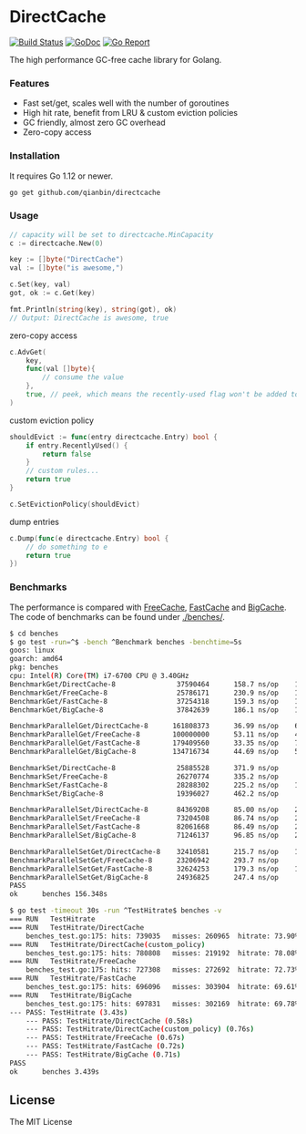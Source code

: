 # DirectCache

[![Build Status](https://github.com/qianbin/directcache/workflows/test/badge.svg)](https://github.com/qianbin/directcache/actions)
[![GoDoc](https://godoc.org/github.com/qianbin/directcache?status.svg)](http://godoc.org/github.com/qianbin/directcache)
[![Go Report](https://goreportcard.com/badge/github.com/qianbin/directcache)](https://goreportcard.com/report/github.com/qianbin/directcache)


The high performance GC-free cache library for Golang.

### Features

- Fast set/get, scales well with the number of goroutines
- High hit rate, benefit from LRU & custom eviction policies
- GC friendly, almost zero GC overhead
- Zero-copy access

### Installation

It requires Go 1.12 or newer.

```bash
go get github.com/qianbin/directcache
```

### Usage

```go
// capacity will be set to directcache.MinCapacity
c := directcache.New(0)

key := []byte("DirectCache")
val := []byte("is awesome,")

c.Set(key, val)
got, ok := c.Get(key)

fmt.Println(string(key), string(got), ok)
// Output: DirectCache is awesome, true
```

zero-copy access 

```go
c.AdvGet(
    key, 
    func(val []byte){        
        // consume the value
    },
    true, // peek, which means the recently-used flag won't be added to the accessed entry.
)
```

custom eviction policy
```go
shouldEvict := func(entry directcache.Entry) bool {
    if entry.RecentlyUsed() {
        return false
    }
    // custom rules...
    return true
}

c.SetEvictionPolicy(shouldEvict)
```

dump entries

```go
c.Dump(func(e directcache.Entry) bool {
    // do something to e
    return true    
})
```


### Benchmarks

The performance is compared with [FreeCache](https://github.com/coocood/freecache), [FastCache](https://github.com/VictoriaMetrics/fastcache) and [BigCache](https://github.com/allegro/bigcache). The code of benchmarks can be found under [./benches/](./benches/).

```bash
$ cd benches
$ go test -run=^$ -bench ^Benchmark benches -benchtime=5s
goos: linux
goarch: amd64
pkg: benches
cpu: Intel(R) Core(TM) i7-6700 CPU @ 3.40GHz
BenchmarkGet/DirectCache-8               37590464      158.7 ns/op    151.22 MB/s
BenchmarkGet/FreeCache-8                 25786171      230.9 ns/op    103.96 MB/s
BenchmarkGet/FastCache-8                 37254318      159.3 ns/op    150.64 MB/s
BenchmarkGet/BigCache-8                  37842639      186.1 ns/op    128.97 MB/s

BenchmarkParallelGet/DirectCache-8      161808373      36.99 ns/op    648.87 MB/s
BenchmarkParallelGet/FreeCache-8        100000000      53.11 ns/op    451.90 MB/s
BenchmarkParallelGet/FastCache-8        179409560      33.35 ns/op    719.61 MB/s
BenchmarkParallelGet/BigCache-8         134716734      44.69 ns/op    536.99 MB/s

BenchmarkSet/DirectCache-8               25885528      371.9 ns/op     64.54 MB/s
BenchmarkSet/FreeCache-8                 26270774      335.2 ns/op     71.60 MB/s
BenchmarkSet/FastCache-8                 28288302      225.2 ns/op    106.58 MB/s
BenchmarkSet/BigCache-8                  19396027      462.2 ns/op     51.93 MB/s

BenchmarkParallelSet/DirectCache-8       84369208      85.00 ns/op    282.34 MB/s
BenchmarkParallelSet/FreeCache-8         73204508      86.74 ns/op    276.68 MB/s
BenchmarkParallelSet/FastCache-8         82061668      86.49 ns/op    277.50 MB/s
BenchmarkParallelSet/BigCache-8          71246137      96.85 ns/op    247.81 MB/s

BenchmarkParallelSetGet/DirectCache-8    32410581      215.7 ns/op    111.26 MB/s
BenchmarkParallelSetGet/FreeCache-8      23206942      293.7 ns/op     81.71 MB/s
BenchmarkParallelSetGet/FastCache-8      32624253      179.3 ns/op    133.87 MB/s
BenchmarkParallelSetGet/BigCache-8       24936825      247.4 ns/op     97.02 MB/s
PASS
ok  	benches	156.348s
```

```bash
$ go test -timeout 30s -run ^TestHitrate$ benches -v
=== RUN   TestHitrate
=== RUN   TestHitrate/DirectCache
    benches_test.go:175: hits: 739035	misses: 260965	hitrate: 73.90%
=== RUN   TestHitrate/DirectCache(custom_policy)
    benches_test.go:175: hits: 780808	misses: 219192	hitrate: 78.08%
=== RUN   TestHitrate/FreeCache
    benches_test.go:175: hits: 727308	misses: 272692	hitrate: 72.73%
=== RUN   TestHitrate/FastCache
    benches_test.go:175: hits: 696096	misses: 303904	hitrate: 69.61%
=== RUN   TestHitrate/BigCache
    benches_test.go:175: hits: 697831	misses: 302169	hitrate: 69.78%
--- PASS: TestHitrate (3.43s)
    --- PASS: TestHitrate/DirectCache (0.58s)
    --- PASS: TestHitrate/DirectCache(custom_policy) (0.76s)
    --- PASS: TestHitrate/FreeCache (0.67s)
    --- PASS: TestHitrate/FastCache (0.72s)
    --- PASS: TestHitrate/BigCache (0.71s)
PASS
ok  	benches	3.439s
```

## License

The MIT License
